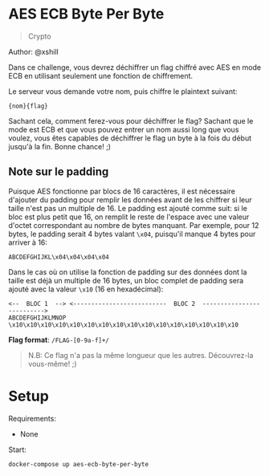 # AES ECB Byte Per Byte

> Crypto

Author: @xshill

Dans ce challenge, vous devrez déchiffrer un flag chiffré avec AES en mode ECB en utilisant seulement une fonction de chiffrement.

Le serveur vous demande votre nom, puis chiffre le plaintext suivant:

```
{nom}{flag}
```

Sachant cela, comment ferez-vous pour déchiffrer le flag? Sachant que le mode est ECB et que vous pouvez entrer un nom aussi long que vous voulez, vous êtes capables de déchiffrer le flag un byte à la fois du début jusqu'à la fin. Bonne chance! ;)

## Note sur le padding
Puisque AES fonctionne par blocs de 16 caractères, il est nécessaire d'ajouter du padding pour remplir les données avant de les chiffrer si leur taille n'est pas un multiple de 16. Le padding est ajouté comme suit: si le bloc est plus petit que 16, on remplit le reste de l'espace avec une valeur d'octet correspondant au nombre de bytes manquant. Par exemple, pour 12 bytes, le padding serait 4 bytes valant `\x04`, puisqu'il manque 4 bytes pour arriver à 16:

```
ABCDEFGHIJKL\x04\x04\x04\x04
```

Dans le cas où on utilise la fonction de padding sur des données dont la taille est déjà un multiple de 16 bytes, un bloc complet de padding sera ajouté avec la valeur `\x10` (16 en hexadécimal):

```
<--  BLOC 1  --> <--------------------------  BLOC 2  -------------------------->
ABCDEFGHIJKLMNOP \x10\x10\x10\x10\x10\x10\x10\x10\x10\x10\x10\x10\x10\x10\x10\x10
```

**Flag format**: `/FLAG-[0-9a-f]+/`

> N.B: Ce flag n'a pas la même longueur que les autres. Découvrez-la vous-même! ;)

# Setup

Requirements:
- None

Start:

```
docker-compose up aes-ecb-byte-per-byte
```
